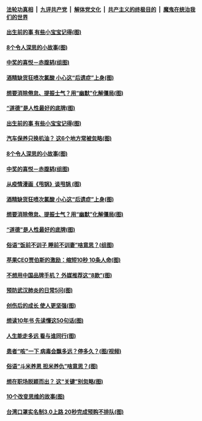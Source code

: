 

####  [法轮功真相](../../../../basic/blob/master/README.md?t=04270001) &nbsp;|&nbsp; [九评共产党](../../../../9ping.md/blob/master/README.md?t=04270001) &nbsp;|&nbsp; [解体党文化](../../../../jtdwh.md/blob/master/README.md?t=04270001)  &nbsp;|&nbsp; [共产主义的终极目的](../../../../gczydzjmd.md/blob/master/README.md?t=04270001) &nbsp;|&nbsp; [魔鬼在统治我们的世界](../../../../mgztzwmdsj.md/blob/master/README.md?t=04270001) 

#### [出生前的事 有些小宝宝记得(图)](../pages/p8/931069.md?t=04270001) 

#### [8个令人深思的小故事(图)](../pages/p8/930845.md?t=04270001) 

#### [中奖的喜悦－赤腹鸫(组图)](../pages/p8/931070.md?t=04270001) 

#### [酒精缺货狂喷次氯酸 小心这“后遗症”上身(图)](../pages/p8/931023.md?t=04270001) 

#### [想要消除倦怠、提振士气？用“幽默”化解僵局(图)](../pages/p8/930795.md?t=04270001) 

#### [“道德”是人性最好的底牌(图)](../pages/p8/930607.md?t=04270001) 

#### [出生前的事 有些小宝宝记得(图)](../pages/p8/931069.md?t=04270001) 

#### [汽车保养只换机油？ 这6个地方常被忽略(图)](../pages/p8/931062.md?t=04270001) 

#### [8个令人深思的小故事(图)](../pages/p8/930845.md?t=04270001) 

#### [中奖的喜悦－赤腹鸫(组图)](../pages/p8/931070.md?t=04270001) 

#### [从疫情漫画《甩锅》谈甩锅 (图)](../pages/p8/930159.md?t=04270001) 

#### [酒精缺货狂喷次氯酸 小心这“后遗症”上身(图)](../pages/p8/931023.md?t=04270001) 

#### [想要消除倦怠、提振士气？用“幽默”化解僵局(图)](../pages/p8/930795.md?t=04270001) 

#### [“道德”是人性最好的底牌(图)](../pages/p8/930607.md?t=04270001) 

#### [俗语“饭前不训子 睡前不训妻”啥意思？(组图)](../pages/p8/930774.md?t=04270001) 

#### [苹果CEO贾伯斯的激励：缩短10秒 10条人命(图)](../pages/p8/930596.md?t=04270001) 

#### [不想用中国品牌手机？ 外媒推荐这“8款”(图)](../pages/p8/930914.md?t=04270001) 

#### [预防武汉肺炎的日常5问(图)](../pages/p8/930906.md?t=04270001) 

#### [创伤后的成长 使人更坚强(图)](../pages/p8/930873.md?t=04270001) 

#### [想读10年书 先读懂这50句话(图)](../pages/p8/930778.md?t=04270001) 

#### [人生能走多远 看与谁同行(图)](../pages/p8/930588.md?t=04270001) 

#### [患者“咳”一下 病毒会飘多远？停多久？(图/视频)](../pages/p8/930782.md?t=04270001) 

#### [俗语“斗米养恩 担米养仇”啥意思？(图)](../pages/p8/930770.md?t=04270001) 

#### [想在职场脱颖而出？ 这“关键”别忽略(图)](../pages/p8/930723.md?t=04270001) 

#### [10个改变思维的故事(图)](../pages/p8/930082.md?t=04270001) 

#### [台湾口罩实名制3.0上路 20秒完成预购不排队(图)](../pages/p8/930687.md?t=04270001) 

